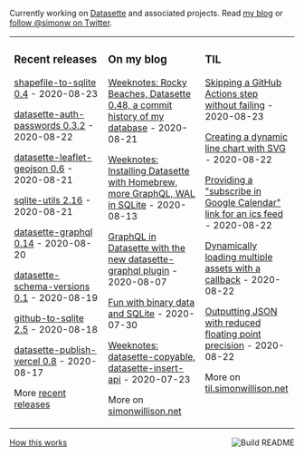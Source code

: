 Currently working on [Datasette](https://datasette.readthedocs.io/) and associated projects. Read [my blog](https://simonwillison.net/) or [follow @simonw on Twitter](https://twitter.com/simonw).

<table><tr><td valign="top" width="33%">

### Recent releases
<!-- recent_releases starts -->
[shapefile-to-sqlite 0.4](https://github.com/simonw/shapefile-to-sqlite/releases/tag/0.4) - 2020-08-23

[datasette-auth-passwords 0.3.2](https://github.com/simonw/datasette-auth-passwords/releases/tag/0.3.2) - 2020-08-22

[datasette-leaflet-geojson 0.6](https://github.com/simonw/datasette-leaflet-geojson/releases/tag/0.6) - 2020-08-21

[sqlite-utils 2.16](https://github.com/simonw/sqlite-utils/releases/tag/2.16) - 2020-08-21

[datasette-graphql 0.14](https://github.com/simonw/datasette-graphql/releases/tag/0.14) - 2020-08-20

[datasette-schema-versions 0.1](https://github.com/simonw/datasette-schema-versions/releases/tag/0.1) - 2020-08-19

[github-to-sqlite 2.5](https://github.com/dogsheep/github-to-sqlite/releases/tag/2.5) - 2020-08-18

[datasette-publish-vercel 0.8](https://github.com/simonw/datasette-publish-vercel/releases/tag/0.8) - 2020-08-17
<!-- recent_releases ends -->
More [recent releases](https://github.com/simonw/simonw/blob/main/releases.md)
</td><td valign="top" width="34%">

### On my blog
<!-- blog starts -->
[Weeknotes: Rocky Beaches, Datasette 0.48, a commit history of my database](http://simonwillison.net/2020/Aug/21/weeknotes-rocky-beaches/) - 2020-08-21

[Weeknotes: Installing Datasette with Homebrew, more GraphQL, WAL in SQLite](http://simonwillison.net/2020/Aug/13/weeknotes-datasette-homebrew-graphql/) - 2020-08-13

[GraphQL in Datasette with the new datasette-graphql plugin](http://simonwillison.net/2020/Aug/7/datasette-graphql/) - 2020-08-07

[Fun with binary data and SQLite](http://simonwillison.net/2020/Jul/30/fun-binary-data-and-sqlite/) - 2020-07-30

[Weeknotes: datasette-copyable, datasette-insert-api](http://simonwillison.net/2020/Jul/23/datasette-copyable-datasette-insert-api/) - 2020-07-23
<!-- blog ends -->
More on [simonwillison.net](https://simonwillison.net/)
</td><td valign="top" width="33%">

### TIL
<!-- tils starts -->
[Skipping a GitHub Actions step without failing](https://github.com/simonw/til/blob/main/github-actions/continue-on-error.md) - 2020-08-23

[Creating a dynamic line chart with SVG](https://github.com/simonw/til/blob/main/svg/dynamic-line-chart.md) - 2020-08-22

[Providing a "subscribe in Google Calendar" link for an ics feed](https://github.com/simonw/til/blob/main/ics/google-calendar-ics-subscribe-link.md) - 2020-08-22

[Dynamically loading multiple assets with a callback](https://github.com/simonw/til/blob/main/javascript/dynamically-loading-assets.md) - 2020-08-22

[Outputting JSON with reduced floating point precision](https://github.com/simonw/til/blob/main/python/json-floating-point.md) - 2020-08-22
<!-- tils ends -->
More on [til.simonwillison.net](https://til.simonwillison.net/)
</td></tr></table>

<a href="https://github.com/simonw/simonw/actions"><img src="https://github.com/simonw/simonw/workflows/Build%20README/badge.svg" align="right" alt="Build README"></a> <a href="https://simonwillison.net/2020/Jul/10/self-updating-profile-readme/">How this works</a>
